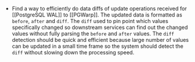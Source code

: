 - Find a way to efficiently do data diffs of update operations received for [[PostgreSQL WAL]] to [[PGWarp]]. The updated data is formatted as `before`, `after` and `diff`. The `diff` used to pin point which values specifically changed so downstream services can find out the changed values without fully parsing the `before` and `after` values. The `diff` detection should be quick and efficient because large number of values can be updated in a small time frame so the system should detect the `diff` without slowing down the processing speed.